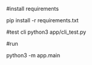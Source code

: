 #install requirements

pip install -r requirements.txt

#test cli
python3 app/cli_test.py

#run

python3 -m app.main
